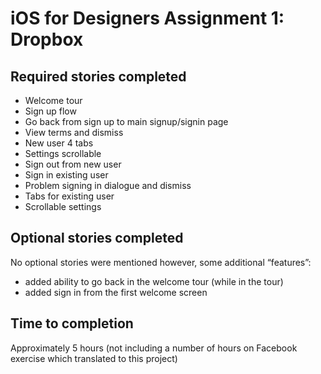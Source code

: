 # iOS for Designers Assignment 1: Dropbox

## Required stories completed

* Welcome tour
* Sign up flow
* Go back from sign up to main signup/signin page
* View terms and dismiss
* New user 4 tabs
* Settings scrollable
* Sign out from new user
* Sign in existing user
* Problem signing in dialogue and dismiss
* Tabs for existing user
* Scrollable settings

## Optional stories completed

No optional stories were mentioned however, some additional “features”:

* added ability to go back in the welcome tour (while in the tour)
* added sign in from the first welcome screen

## Time to completion

Approximately 5 hours (not including a number of hours on Facebook exercise which translated to this project)